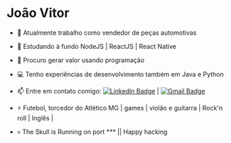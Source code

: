 
# João Vitor 
- 🔭 Atualmente trabalho como vendedor de peças automotivas 
- 🌱 Estudando à fundo NodeJS | ReactJS | React Native
- 👯 Procuro gerar valor usando programação
- 💻 Tenho experiências de desenvolvimento também em Java e Python
- 📫 Entre em contato comigo: [![Linkedin Badge](https://img.shields.io/badge/-JoãoVitor-blue?style=flat-square&logo=Linkedin&logoColor=white&link=https://www.linkedin.com/in/jo%C3%A3o-vitor-faria-7604b617b/)](https://www.linkedin.com/in/jo%C3%A3o-vitor-faria-7604b617b/)
| [![Gmail Badge](https://img.shields.io/badge/-jvfaria015@gmail.com-c14438?style=flat-square&logo=Gmail&logoColor=white&link=mailto:jvfaria015@gmail.com)](mailto:jvfaria015@gmail.com)


- ⚡ Futebol, torcedor do Atlético MG | games | violão e guitarra | Rock'n roll | Inglês |
- 💀 The Skull is Running on port *** || Happy hacking






